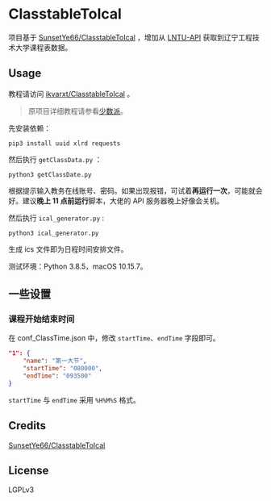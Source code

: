 # ClasstableToIcal
项目基于 [SunsetYe66/ClasstableToIcal](https://github.com/SunsetYe66/ClasstableToIcal) ，增加从 [LNTU-API](https://github.com/LiaoGuoYin/LNTU-API) 获取到辽宁工程技术大学课程表数据。

## Usage

教程请访问 [ikvarxt/ClasstableToIcal](https://github.com/ikvarxt/ClasstableToIcal) 。 

> 原项目详细教程请参看[少数派](https://sspai.com/post/59694)。

先安装依赖：

```shell
pip3 install uuid xlrd requests
```

然后执行 `getClassData.py` ：
```shell
python3 getClassDate.py
```

根据提示输入教务在线账号、密码。如果出现报错，可试着**再运行一次**，可能就会好。建议**晚上 11 点前运行**脚本，大佬的 API 服务器晚上好像会关机。

然后执行 `ical_generator.py` :
```shell
python3 ical_generator.py
```
生成 ics 文件即为日程时间安排文件。

测试环境：Python 3.8.5，macOS 10.15.7。

## 一些设置

### 课程开始结束时间

在 conf_ClassTime.json 中，修改 `startTime`、`endTime` 字段即可。

```json
"1": {
    "name": "第一大节", 
    "startTime": "080000",
    "endTime": "093500"
}
```

`startTime` 与 `endTime` 采用 `%H%M%S` 格式。

## Credits

[SunsetYe66/ClasstableToIcal](https://github.com/SunsetYe66/ClasstableToIcal) 

## License
 
LGPLv3
